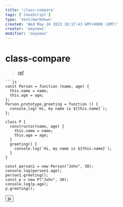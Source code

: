 ```yaml
---
title: 'class-compare'
tags: ['JavaScript']
type: 'text/markdown'
created: 'Wed May 24 2023 10:17:43 GMT+0000 (GMT)'
creator: 'oeyoews'
modifier: 'oeyoews'
---
```


# class-compare

> [ref](https://www.bilibili.com/video/BV1UX4y1C7gQ/?spm_id_from=333.788&vd_source=d6afd7eedd9f9c940321c63f0a1539e3)

```
```js
const Person = function (name, age) {
  this.name = name;
  this.age = age;
};
Person.prototype.greeting = function () {
  console.log(`Hi, my name is ${this.name}`);
};

class P {
  constructor(name, age) {
    this.name = name;
    this.age = age;
  }
  greeting() {
    console.log(`Hi, my name is ${this.name}`);
  }
}

const person1 = new Person("John", 30);
console.log(person1.age);
person1.greeting();
const p = new P("John", 30);
console.log(p.age);
p.greeting();
```

<button>js</button>
```
